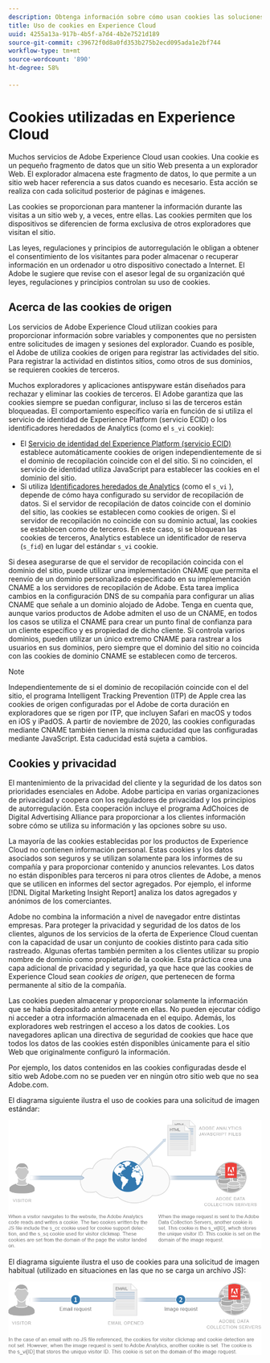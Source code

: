 ```yaml
---
description: Obtenga información sobre cómo usan cookies las soluciones y los servicios de Adobe Experience Cloud.
title: Uso de cookies en Experience Cloud
uuid: 4255a13a-917b-4b5f-a7d4-4b2e7521d189
source-git-commit: c39672f0d8a0fd353b275b2ecd095ada1e2bf744
workflow-type: tm+mt
source-wordcount: '890'
ht-degree: 58%

---
```



# Cookies utilizadas en Experience Cloud

Muchos servicios de Adobe Experience Cloud usan cookies. Una cookie es un pequeño fragmento de datos que un sitio Web presenta a un explorador Web. El explorador almacena este fragmento de datos, lo que permite a un sitio web hacer referencia a sus datos cuando es necesario. Esta acción se realiza con cada solicitud posterior de páginas e imágenes.

Las cookies se proporcionan para mantener la información durante las visitas a un sitio web y, a veces, entre ellas. Las cookies permiten que los dispositivos se diferencien de forma exclusiva de otros exploradores que visitan el sitio.

Las leyes, regulaciones y principios de autorregulación le obligan a obtener el consentimiento de los visitantes para poder almacenar o recuperar información en un ordenador u otro dispositivo conectado a Internet. El Adobe le sugiere que revise con el asesor legal de su organización qué leyes, regulaciones y principios controlan su uso de cookies.

## Acerca de las cookies de origen

Los servicios de Adobe Experience Cloud utilizan cookies para proporcionar información sobre variables y componentes que no persisten entre solicitudes de imagen y sesiones del explorador. Cuando es posible, el Adobe de utiliza cookies de origen para registrar las actividades del sitio. Para registrar la actividad en distintos sitios, como otros de sus dominios, se requieren cookies de terceros.

Muchos exploradores y aplicaciones antispyware están diseñados para rechazar y eliminar las cookies de terceros. El Adobe garantiza que las cookies siempre se puedan configurar, incluso si las de terceros están bloqueadas. El comportamiento específico varía en función de si utiliza el servicio de identidad de Experience Platform (servicio ECID) o los identificadores heredados de Analytics (como el `s_vi` cookie):

* El [Servicio de identidad del Experience Platform (servicio ECID)](https://experienceleague.adobe.com/docs/id-service/using/intro/overview.html?lang=es) establece automáticamente cookies de origen independientemente de si el dominio de recopilación coincide con el del sitio. Si no coinciden, el servicio de identidad utiliza JavaScript para establecer las cookies en el dominio del sitio.
* Si utiliza [Identificadores heredados de Analytics](analytics.md) (como el `s_vi` ), depende de cómo haya configurado su servidor de recopilación de datos. Si el servidor de recopilación de datos coincide con el dominio del sitio, las cookies se establecen como cookies de origen. Si el servidor de recopilación no coincide con su dominio actual, las cookies se establecen como de terceros. En este caso, si se bloquean las cookies de terceros, Analytics establece un identificador de reserva (`s_fid`) en lugar del estándar `s_vi` cookie.

Si desea asegurarse de que el servidor de recopilación coincida con el dominio del sitio, puede utilizar una implementación CNAME que permita el reenvío de un dominio personalizado especificado en su implementación CNAME a los servidores de recopilación de Adobe. Esta tarea implica cambios en la configuración DNS de su compañía para configurar un alias CNAME que señale a un dominio alojado de Adobe. Tenga en cuenta que, aunque varios productos de Adobe admiten el uso de un CNAME, en todos los casos se utiliza el CNAME para crear un punto final de confianza para un cliente específico y es propiedad de dicho cliente. Si controla varios dominios, pueden utilizar un único extremo CNAME para rastrear a los usuarios en sus dominios, pero siempre que el dominio del sitio no coincida con las cookies de dominio CNAME se establecen como de terceros.

>[!NOTE]
>
>Independientemente de si el dominio de recopilación coincide con el del sitio, el programa Intelligent Tracking Prevention (ITP) de Apple crea las cookies de origen configuradas por el Adobe de corta duración en exploradores que se rigen por ITP, que incluyen Safari en macOS y todos en iOS y iPadOS. A partir de noviembre de 2020, las cookies configuradas mediante CNAME también tienen la misma caducidad que las configuradas mediante JavaScript. Esta caducidad está sujeta a cambios.

## Cookies y privacidad

El mantenimiento de la privacidad del cliente y la seguridad de los datos son prioridades esenciales en Adobe. Adobe participa en varias organizaciones de privacidad y coopera con los reguladores de privacidad y los principios de autorregulación. Esta cooperación incluye el programa AdChoices de Digital Advertising Alliance para proporcionar a los clientes información sobre cómo se utiliza su información y las opciones sobre su uso.

La mayoría de las cookies establecidas por los productos de Experience Cloud no contienen información personal. Estas cookies y los datos asociados son seguros y se utilizan solamente para los informes de su compañía y para proporcionar contenido y anuncios relevantes. Los datos no están disponibles para terceros ni para otros clientes de Adobe, a menos que se utilicen en informes del sector agregados. Por ejemplo, el informe [!DNL Digital Marketing Insight Report] analiza los datos agregados y anónimos de los comerciantes.

Adobe no combina la información a nivel de navegador entre distintas empresas. Para proteger la privacidad y seguridad de los datos de los clientes, algunos de los servicios de la oferta de Experience Cloud cuentan con la capacidad de usar un conjunto de cookies distinto para cada sitio rastreado. Algunas ofertas también permiten a los clientes utilizar su propio nombre de dominio como propietario de la cookie. Esta práctica crea una capa adicional de privacidad y seguridad, ya que hace que las cookies de Experience Cloud sean *cookies de origen*, que pertenecen de forma permanente al sitio de la compañía.

Las cookies pueden almacenar y proporcionar solamente la información que se había depositado anteriormente en ellas. No pueden ejecutar código ni acceder a otra información almacenada en el equipo. Además, los exploradores web restringen el acceso a los datos de cookies. Los navegadores aplican una directiva de seguridad de cookies que hace que todos los datos de las cookies estén disponibles únicamente para el sitio Web que originalmente configuró la información.

Por ejemplo, los datos contenidos en las cookies configuradas desde el sitio web Adobe.com no se pueden ver en ningún otro sitio web que no sea Adobe.com.

El diagrama siguiente ilustra el uso de cookies para una solicitud de imagen estándar:

![Uso de cookies para una solicitud de imagen estándar](assets/CookiesProcessGraphic-01.png)

El diagrama siguiente ilustra el uso de cookies para una solicitud de imagen habitual (utilizado en situaciones en las que no se carga un archivo JS):

![Uso de cookies para una solicitud de imagen recta](assets/CookiesProcessGraphic2.png)
